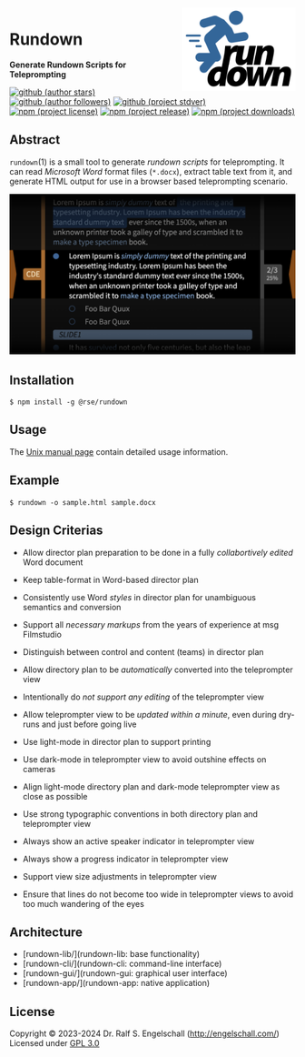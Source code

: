 
<img src="https://raw.githubusercontent.com/rse/rundown/master/etc/rundown-logo.svg" width="200" align="right" alt=""/>

Rundown
=======

**Generate Rundown Scripts for Teleprompting**

[![github (author stars)](https://img.shields.io/github/stars/rse?logo=github&label=author%20stars&color=%233377aa)](https://github.com/rse)
[![github (author followers)](https://img.shields.io/github/followers/rse?label=author%20followers&logo=github&color=%234477aa)](https://github.com/rse)
[![github (project stdver)](https://img.shields.io/github/package-json/stdver/rse/rundown?logo=github&label=project%20stdver&color=%234477aa&cacheSeconds=900)](https://github.com/rse/rundown)
<br/>
[![npm (project license)](https://img.shields.io/npm/l/rundown?logo=npm&label=npm%20license&color=%23cc3333)](https://npmjs.com/@rse/rundown)
[![npm (project release)](https://img.shields.io/npm/v/rundown?logo=npm&label=npm%20release&color=%23cc3333)](https://npmjs.com/@rse/rundown)
[![npm (project downloads)](https://img.shields.io/npm/dm/rundown?logo=npm&label=npm%20downloads&color=%23cc3333)](https://npmjs.com/@rse/rundown)

Abstract
--------

`rundown`(1) is a small tool to generate *rundown scripts* for
teleprompting. It can read *Microsoft Word* format files (`*.docx`),
extract table text from it, and generate HTML output for use in a
browser based teleprompting scenario.

![screenshot](doc/screenshot.png)

Installation
------------

```
$ npm install -g @rse/rundown
```

Usage
-----

The [Unix manual page](https://github.com/rse/rundown/blob/master/cli/rundown.md) contain
detailed usage information.

Example
--------

```
$ rundown -o sample.html sample.docx
```

Design Criterias
----------------

- Allow director plan preparation to be done in a fully *collabortively edited* Word document
- Keep table-format in Word-based director plan

- Consistently use Word *styles* in director plan for unambiguous semantics and conversion 
- Support all *necessary markups* from the years of experience at msg Filmstudio
- Distinguish between control and content (teams) in director plan

- Allow directory plan to be *automatically* converted into the teleprompter view
- Intentionally do *not support any editing* of the teleprompter view
- Allow teleprompter view to be *updated within a minute*, even during dry-runs and just before going live

- Use light-mode in director plan to support printing
- Use dark-mode in teleprompter view to avoid outshine effects on cameras
- Align light-mode directory plan and dark-mode teleprompter view as close as possible
- Use strong typographic conventions in both directory plan and teleprompter view

- Always show an active speaker indicator in teleprompter view
- Always show a progress indicator in teleprompter view
- Support view size adjustments in teleprompter view
- Ensure that lines do not become too wide in teleprompter views to avoid too much wandering of the eyes

Architecture
------------

- [rundown-lib/](rundown-lib: base functionality)
- [rundown-cli/](rundown-cli: command-line interface)
- [rundown-gui/](rundown-gui: graphical user interface)
- [rundown-app/](rundown-app: native application)

License
-------

Copyright &copy; 2023-2024 Dr. Ralf S. Engelschall (http://engelschall.com/)<br/>
Licensed under [GPL 3.0](https://spdx.org/licenses/GPL-3.0-only)


